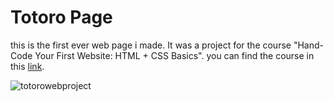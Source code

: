 # Totoro Page

this is the first ever web page i made. 
It was a project for the course "Hand-Code Your First Website: HTML + CSS Basics".
you can find the course in this [link](https://www.skillshare.com/classes/Hand-Code-Your-First-Website-HTML-CSS-Basics/1575146775/projects?via=custom-lists).

![totorowebproject](https://user-images.githubusercontent.com/49876146/134195768-68799252-639b-4d18-80ac-395634ee79f6.png)
